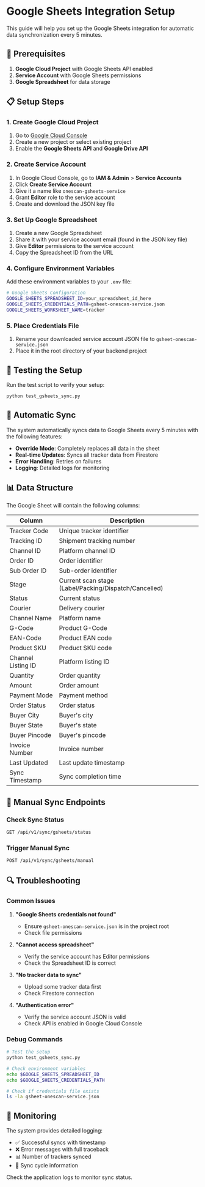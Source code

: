 # Google Sheets Integration Setup

This guide will help you set up the Google Sheets integration for automatic data synchronization every 5 minutes.

## 🔧 Prerequisites

1. **Google Cloud Project** with Google Sheets API enabled
2. **Service Account** with Google Sheets permissions
3. **Google Spreadsheet** for data storage

## 📋 Setup Steps

### 1. Create Google Cloud Project

1. Go to [Google Cloud Console](https://console.cloud.google.com/)
2. Create a new project or select existing project
3. Enable the **Google Sheets API** and **Google Drive API**

### 2. Create Service Account

1. In Google Cloud Console, go to **IAM & Admin** > **Service Accounts**
2. Click **Create Service Account**
3. Give it a name like `onescan-gsheets-service`
4. Grant **Editor** role to the service account
5. Create and download the JSON key file

### 3. Set Up Google Spreadsheet

1. Create a new Google Spreadsheet
2. Share it with your service account email (found in the JSON key file)
3. Give **Editor** permissions to the service account
4. Copy the Spreadsheet ID from the URL

### 4. Configure Environment Variables

Add these environment variables to your `.env` file:

```bash
# Google Sheets Configuration
GOOGLE_SHEETS_SPREADSHEET_ID=your_spreadsheet_id_here
GOOGLE_SHEETS_CREDENTIALS_PATH=gsheet-onescan-service.json
GOOGLE_SHEETS_WORKSHEET_NAME=tracker
```

### 5. Place Credentials File

1. Rename your downloaded service account JSON file to `gsheet-onescan-service.json`
2. Place it in the root directory of your backend project

## 🧪 Testing the Setup

Run the test script to verify your setup:

```bash
python test_gsheets_sync.py
```

## 🔄 Automatic Sync

The system automatically syncs data to Google Sheets every 5 minutes with the following features:

- **Override Mode**: Completely replaces all data in the sheet
- **Real-time Updates**: Syncs all tracker data from Firestore
- **Error Handling**: Retries on failures
- **Logging**: Detailed logs for monitoring

## 📊 Data Structure

The Google Sheet will contain the following columns:

| Column | Description |
|--------|-------------|
| Tracker Code | Unique tracker identifier |
| Tracking ID | Shipment tracking number |
| Channel ID | Platform channel ID |
| Order ID | Order identifier |
| Sub Order ID | Sub-order identifier |
| Stage | Current scan stage (Label/Packing/Dispatch/Cancelled) |
| Status | Current status |
| Courier | Delivery courier |
| Channel Name | Platform name |
| G-Code | Product G-Code |
| EAN-Code | Product EAN code |
| Product SKU | Product SKU code |
| Channel Listing ID | Platform listing ID |
| Quantity | Order quantity |
| Amount | Order amount |
| Payment Mode | Payment method |
| Order Status | Order status |
| Buyer City | Buyer's city |
| Buyer State | Buyer's state |
| Buyer Pincode | Buyer's pincode |
| Invoice Number | Invoice number |
| Last Updated | Last update timestamp |
| Sync Timestamp | Sync completion time |

## 🚀 Manual Sync Endpoints

### Check Sync Status
```bash
GET /api/v1/sync/gsheets/status
```

### Trigger Manual Sync
```bash
POST /api/v1/sync/gsheets/manual
```

## 🔍 Troubleshooting

### Common Issues

1. **"Google Sheets credentials not found"**
   - Ensure `gsheet-onescan-service.json` is in the project root
   - Check file permissions

2. **"Cannot access spreadsheet"**
   - Verify the service account has Editor permissions
   - Check the Spreadsheet ID is correct

3. **"No tracker data to sync"**
   - Upload some tracker data first
   - Check Firestore connection

4. **"Authentication error"**
   - Verify the service account JSON is valid
   - Check API is enabled in Google Cloud Console

### Debug Commands

```bash
# Test the setup
python test_gsheets_sync.py

# Check environment variables
echo $GOOGLE_SHEETS_SPREADSHEET_ID
echo $GOOGLE_SHEETS_CREDENTIALS_PATH

# Check if credentials file exists
ls -la gsheet-onescan-service.json
```

## 📝 Monitoring

The system provides detailed logging:

- ✅ Successful syncs with timestamp
- ❌ Error messages with full traceback
- 📊 Number of trackers synced
- 🔄 Sync cycle information

Check the application logs to monitor sync status. 